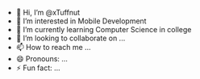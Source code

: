 - 👋 Hi, I’m @xTuffnut
- 👀 I’m interested in Mobile Development
- 🌱 I’m currently learning Computer Science in college
- 💞️ I’m looking to collaborate on ...
- 📫 How to reach me ...
- 😄 Pronouns: ...
- ⚡ Fun fact: ...

<!---
xTuffnut/xTuffnut is a ✨ special ✨ repository because its `README.md` (this file) appears on your GitHub profile.
You can click the Preview link to take a look at your changes.
--->
